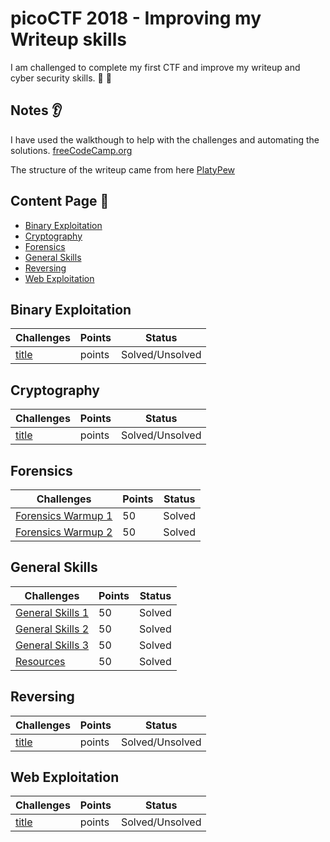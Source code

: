 # picoCTF 2018 - Improving my Writeup skills

I am challenged to complete my first CTF and improve my writeup and cyber security skills. :snail: :bust_in_silhouette:

## Notes :ear:

I have used the walkthough to help with the challenges and automating the solutions. [freeCodeCamp.org](https://www.youtube.com/watch?v=uIkxsBgkpj8)

The structure of the writeup came from here [PlatyPew](https://github.com/PlatyPew/picoctf-2018-writeup)

## Content Page :notebook:
  - [Binary Exploitation](#binary-exploitation)
  - [Cryptography](#cryptography)
  - [Forensics](#forensics)
  - [General Skills](#general-skills)
  - [Reversing](#reversing)
  - [Web Exploitation](#web-exploitation)

## Binary Exploitation

<table>
    <thead>
        <tr class="header">
            <th>Challenges</th>
            <th>Points</th>
            <th>Status</th>
        </tr>
    </thead>
    <tbody>
        <tr>
            <td markdown="span"><a href="#">title</a></td>
            <td markdown="span">points</td>
            <td markdown="span">Solved/Unsolved</td>
        </tr>
    </tbody>
</table>

## Cryptography
<table>
    <thead>
        <tr class="header">
            <th>Challenges</th>
            <th>Points</th>
            <th>Status</th>
        </tr>
    </thead>
    <tbody>
        <tr>
            <td markdown="span"><a href="#">title</a></td>
            <td markdown="span">points</td>
            <td markdown="span">Solved/Unsolved</td>
        </tr>
    </tbody>
</table>

## Forensics
<table>
    <thead>
        <tr class="header">
            <th>Challenges</th>
            <th>Points</th>
            <th>Status</th>
        </tr>
    </thead>
    <tbody>
        <tr>
            <td markdown="span"><a href="forensics_warmup_1_COMPLETED">Forensics Warmup 1</a></td>
            <td markdown="span">50</td>
            <td markdown="span">Solved</td>
        </tr>
        <tr>
            <td markdown="span"><a href="forensics_warmup_2_COMPLETED">Forensics Warmup 2</a></td>
            <td markdown="span">50</td>
            <td markdown="span">Solved</td>
        </tr>
    </tbody>
</table>

## General Skills
<table>
    <thead>
        <tr class="header">
            <th>Challenges</th>
            <th>Points</th>
            <th>Status</th>
        </tr>
    </thead>
    <tbody>
        <tr>
            <td markdown="span"><a href="general_warmup_1_COMPLETED">General Skills 1</a></td>
            <td markdown="span">50</td>
            <td markdown="span">Solved</td>
        </tr>
        <tr>
            <td markdown="span"><a href="general_warmup_2_COMPLETED">General Skills 2</a></td>
            <td markdown="span">50</td>
            <td markdown="span">Solved</td>
        </tr>
        <tr>
            <td markdown="span"><a href="general_warmup_3_COMPLETED">General Skills 3</a></td>
            <td markdown="span">50</td>
            <td markdown="span">Solved</td>
        </tr>
        <tr>
            <td markdown="span"><a href="resources_COMPLETED">Resources</a></td>
            <td markdown="span">50</td>
            <td markdown="span">Solved</td>
        </tr>
    </tbody>
</table>

## Reversing
<table>
    <thead>
        <tr class="header">
            <th>Challenges</th>
            <th>Points</th>
            <th>Status</th>
        </tr>
    </thead>
    <tbody>
        <tr>
            <td markdown="span"><a href="#">title</a></td>
            <td markdown="span">points</td>
            <td markdown="span">Solved/Unsolved</td>
        </tr>
    </tbody>
</table>

## Web Exploitation
<table>
    <thead>
        <tr class="header">
            <th>Challenges</th>
            <th>Points</th>
            <th>Status</th>
        </tr>
    </thead>
    <tbody>
        <tr>
            <td markdown="span"><a href="#">title</a></td>
            <td markdown="span">points</td>
            <td markdown="span">Solved/Unsolved</td>
        </tr>
    </tbody>
</table>